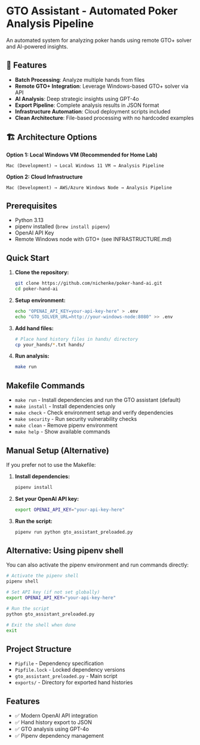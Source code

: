 # GTO Assistant - Automated Poker Analysis Pipeline

An automated system for analyzing poker hands using remote GTO+ solver and AI-powered insights.

## 🚀 Features

- **Batch Processing**: Analyze multiple hands from files
- **Remote GTO+ Integration**: Leverage Windows-based GTO+ solver via API
- **AI Analysis**: Deep strategic insights using GPT-4o
- **Export Pipeline**: Complete analysis results in JSON format
- **Infrastructure Automation**: Cloud deployment scripts included
- **Clean Architecture**: File-based processing with no hardcoded examples

## 🏗️ Architecture Options

**Option 1: Local Windows VM (Recommended for Home Lab)**
```
Mac (Development) → Local Windows 11 VM → Analysis Pipeline
```

**Option 2: Cloud Infrastructure**
```
Mac (Development) → AWS/Azure Windows Node → Analysis Pipeline
```

## Prerequisites

- Python 3.13
- pipenv installed (`brew install pipenv`)
- OpenAI API Key
- Remote Windows node with GTO+ (see INFRASTRUCTURE.md)

## Quick Start

1. **Clone the repository:**
   ```bash
   git clone https://github.com/nichenke/poker-hand-ai.git
   cd poker-hand-ai
   ```

2. **Setup environment:**
   ```bash
   echo "OPENAI_API_KEY=your-api-key-here" > .env
   echo "GTO_SOLVER_URL=http://your-windows-node:8080" >> .env
   ```

3. **Add hand files:**
   ```bash
   # Place hand history files in hands/ directory
   cp your_hands/*.txt hands/
   ```

4. **Run analysis:**
   ```bash
   make run
   ```

## Makefile Commands

- `make run` - Install dependencies and run the GTO assistant (default)
- `make install` - Install dependencies only
- `make check` - Check environment setup and verify dependencies
- `make security` - Run security vulnerability checks
- `make clean` - Remove pipenv environment
- `make help` - Show available commands

## Manual Setup (Alternative)

If you prefer not to use the Makefile:

1. **Install dependencies:**
   ```bash
   pipenv install
   ```

2. **Set your OpenAI API key:**
   ```bash
   export OPENAI_API_KEY="your-api-key-here"
   ```

3. **Run the script:**
   ```bash
   pipenv run python gto_assistant_preloaded.py
   ```

## Alternative: Using pipenv shell

You can also activate the pipenv environment and run commands directly:

```bash
# Activate the pipenv shell
pipenv shell

# Set API key (if not set globally)
export OPENAI_API_KEY="your-api-key-here"

# Run the script
python gto_assistant_preloaded.py

# Exit the shell when done
exit
```

## Project Structure

- `Pipfile` - Dependency specification
- `Pipfile.lock` - Locked dependency versions
- `gto_assistant_preloaded.py` - Main script
- `exports/` - Directory for exported hand histories

## Features

- ✅ Modern OpenAI API integration
- ✅ Hand history export to JSON
- ✅ GTO analysis using GPT-4o
- ✅ Pipenv dependency management
